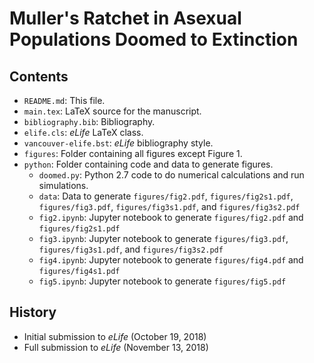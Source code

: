 # Muller's Ratchet in Asexual Populations Doomed to Extinction

## Contents

* `README.md`: This file.
* `main.tex`: LaTeX source for the manuscript.
* `bibliography.bib`: Bibliography.
* `elife.cls`: *eLife* LaTeX class.
* `vancouver-elife.bst`: *eLife* bibliography style.
* `figures`: Folder containing all figures except Figure 1.
* `python`: Folder containing code and data to generate figures.
    * `doomed.py`: Python 2.7 code to do numerical calculations and run simulations.
    * `data`: Data to generate `figures/fig2.pdf`, `figures/fig2s1.pdf`, `figures/fig3.pdf`, `figures/fig3s1.pdf`, and `figures/fig3s2.pdf`
    * `fig2.ipynb`: Jupyter notebook to generate `figures/fig2.pdf` and `figures/fig2s1.pdf`
    * `fig3.ipynb`: Jupyter notebook to generate `figures/fig3.pdf`, `figures/fig3s1.pdf`, and `figures/fig3s2.pdf`
    * `fig4.ipynb`: Jupyter notebook to generate `figures/fig4.pdf` and `figures/fig4s1.pdf`
    * `fig5.ipynb`: Jupyter notebook to generate `figures/fig5.pdf`


## History

* Initial submission to *eLife* (October 19, 2018)
* Full submission to *eLife* (November 13, 2018)

